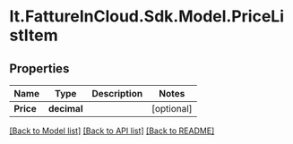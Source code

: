 # It.FattureInCloud.Sdk.Model.PriceListItem

## Properties

Name | Type | Description | Notes
------------ | ------------- | ------------- | -------------
**Price** | **decimal** |  | [optional] 

[[Back to Model list]](../../README.md#documentation-for-models) [[Back to API list]](../../README.md#documentation-for-api-endpoints) [[Back to README]](../../README.md)

